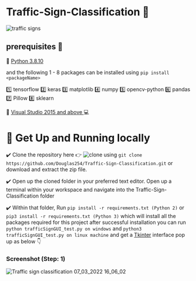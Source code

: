 # Traffic-Sign-Classification 🚦

![traffic signs](https://user-images.githubusercontent.com/51504850/157034454-ce53c330-0886-4d15-b40a-05e8eb40baad.png)


## prerequisites 🔗
📂 [Python 3.8.10](https://www.python.org/downloads/)

and the following 1 - 8 packages can be installed using `pip install <packageName>`

:one: tensorflow      :two: keras       :three: matplotlib       :four: numpy       :five: opencv-python       :six: pandas       :seven: Pillow       :eight: sklearn

📎 [Visual Studio 2015 and above ](https://docs.microsoft.com/en-us/cpp/windows/latest-supported-vc-redist?view=msvc-170) 💻

# :rocket: Get Up and Running locally

:heavy_check_mark: Clone the repository here 👉 ![clone](https://user-images.githubusercontent.com/51504850/157037079-a7f9db43-aa6e-43f5-8997-2e6c1bf1252b.png) using `git clone https://github.com/Douglas254/Traffic-Sign-Classification.git` or download and extract the zip file.

:heavy_check_mark: Open up the cloned folder in your preferred text editor. Open up a terminal within your workspace and navigate into the Traffic-Sign-Classification folder 

:heavy_check_mark: Within that folder, Run `pip install -r requirements.txt (Python 2)` or `pip3 install -r requirements.txt (Python 3)` which will install all the packages required for this project after successful installation you can run `python trafficSignGUI_test.py on windows` and `python3 trafficSignGUI_test.py on linux machine` and get a [Tkinter](https://docs.python.org/3/library/tkinter.html) interface pop up as below 👇

### Screenshot (Step: 1)

![Traffic sign classification 07_03_2022 16_06_02](https://user-images.githubusercontent.com/51504850/157040045-4ad2288c-57b3-4d39-8416-b2945a7026fa.png)
